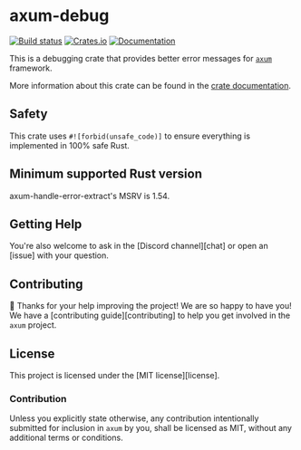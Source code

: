 # axum-debug

[![Build status](https://github.com/tokio-rs/axum-debug/actions/workflows/CI.yml/badge.svg?branch=main)](https://github.com/tokio-rs/axum-debug/actions/workflows/CI.yml)
[![Crates.io](https://img.shields.io/crates/v/axum-debug)](https://crates.io/crates/axum-debug)
[![Documentation](https://docs.rs/axum-debug/badge.svg)](https://docs.rs/axum-debug)

This is a debugging crate that provides better error messages for [`axum`]
framework.

More information about this crate can be found in the [crate documentation][docs].

## Safety

This crate uses `#![forbid(unsafe_code)]` to ensure everything is implemented in 100% safe Rust.

## Minimum supported Rust version

axum-handle-error-extract's MSRV is 1.54.

## Getting Help

You're also welcome to ask in the [Discord channel][chat] or open an [issue]
with your question.

## Contributing

:balloon: Thanks for your help improving the project! We are so happy to have
you! We have a [contributing guide][contributing] to help you get involved in the
`axum` project.

## License

This project is licensed under the [MIT license][license].

### Contribution

Unless you explicitly state otherwise, any contribution intentionally submitted
for inclusion in `axum` by you, shall be licensed as MIT, without any
additional terms or conditions.

[`axum`]: https://crates.io/crates/axum
[docs]: https://docs.rs/axum-debug
